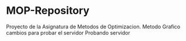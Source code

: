 # MOP-Repository
Proyecto de la Asignatura de Metodos de Optimizacion.
Metodo Grafico
cambios para probar el servidor
Probando servidor